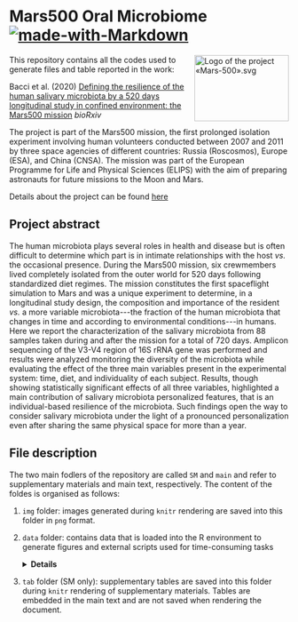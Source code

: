 # Mars500 Oral Microbiome [![made-with-Markdown](https://img.shields.io/badge/Made%20with-Markdown-1f425f.svg)](http://commonmark.org)

<img alt="Logo of the project «Mars-500».svg" src="https://upload.wikimedia.org/wikipedia/commons/thumb/e/e3/Logo_of_the_project_%C2%ABMars-500%C2%BB.svg/170px-Logo_of_the_project_%C2%ABMars-500%C2%BB.svg.png" width="170" height="119" align="right">

This repository contains all the codes used to generate files and table reported in the work:

Bacci et al. (2020) [Defining the resilience of the human salivary microbiota by a 520 days longitudinal study in confined environment: the Mars500 mission](https://www.biorxiv.org/content/10.1101/2020.04.08.031401v2) *bioRxiv*

The project is part of the Mars500 mission, the first prolonged isolation experiment involving human volunteers conducted between 2007 and 2011 by three space agencies of different countries: Russia (Roscosmos), Europe (ESA), and China (CNSA). The mission was part of the European Programme for Life and Physical Sciences (ELIPS) with the aim of preparing astronauts for future missions to the Moon and Mars.

Details about the project can be found [here](https://www.esa.int/Science_Exploration/Human_and_Robotic_Exploration/Mars500/Mars500_study_overview)

## Project abstract

The human microbiota plays several roles in health and disease but is often difficult to determine which part is in intimate relationships with the host _vs._ the occasional presence. During the Mars500 mission, six crewmembers lived completely isolated from the outer world for 520 days following standardized diet regimes. The mission constitutes the first spaceflight simulation to Mars and was a unique experiment to determine, in a longitudinal study design, the composition and importance of the resident _vs._ a more variable microbiota---the fraction of the human microbiota that changes in time and according to environmental conditions---in humans. Here we report the characterization of the salivary microbiota from 88 samples taken during and after the mission for a total of 720 days. Amplicon sequencing of the V3-V4 region of 16S rRNA gene was performed and results were analyzed monitoring the diversity of the microbiota while evaluating the effect of the three main variables present in the experimental system: time, diet, and individuality of each subject. Results, though showing statistically significant effects of all three variables, highlighted a main contribution of salivary microbiota personalized features, that is an individual-based resilience of the microbiota. Such findings open the way to consider salivary microbiota under the light of a pronounced personalization even after sharing the same physical space for more than a year.

## File description

The two main fodlers of the repository are called `SM` and `main` and refer to supplementary materials and main text, respectively. The content of the foldes is organised as follows:

1. `img` folder: images generated during `knitr` rendering are saved into this folder in `png` format.

2. `data` folder: contains data that is loaded into the R environment to generate figures and external scripts used for time-consuming tasks
    
    <details>
     <summary><b>Details</b></summary>
    1. `SM/data/cp` folder: contains the code used for change point analysis<br>
    2. `SM/data/taxa` foder: contains the code for database comparison<br>
    3. `SM/data/all_seqtab_nochim.rds`: ASV table without filtering<br>
    4. `SM/data/phylo_obj.rds`: phyloseq object containing the final counts, metadat, and taxonoic assignments
    </details>

3. `tab` folder (SM only): supplementary tables are saved into this folder during `knitr` rendering of supplementary materials. Tables are embedded in the main text and are not saved when rendering the document.
